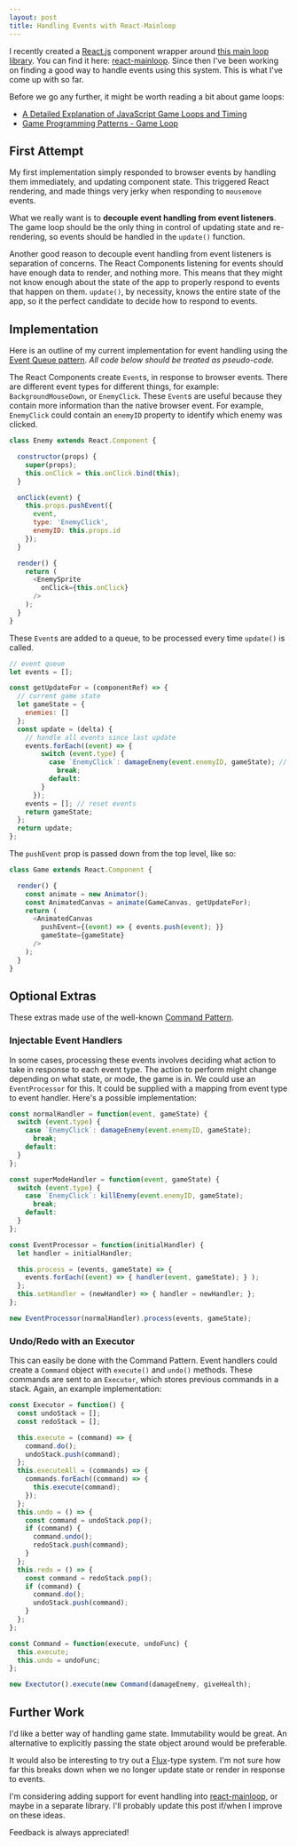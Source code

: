 ```yaml
---
layout: post
title: Handling Events with React-Mainloop
---
```


I recently created a [React.js](https://facebook.github.io/react/) component wrapper around [this main loop library](https://github.com/IceCreamYou/MainLoop.js). You can find it here: [react-mainloop](https://github.com/ThomWright/react-mainloop). Since then I've been working on finding a good way to handle events using this system. This is what I've come up with so far.

Before we go any further, it might be worth reading a bit about game loops:

- [A Detailed Explanation of JavaScript Game Loops and Timing](http://www.isaacsukin.com/news/2015/01/detailed-explanation-javascript-game-loops-and-timing)
- [Game Programming Patterns - Game Loop](http://gameprogrammingpatterns.com/game-loop.html)

## First Attempt

My first implementation simply responded to browser events by handling them immediately, and updating component state. This triggered React rendering, and made things very jerky when responding to `mousemove` events.

What we really want is to **decouple event handling from event listeners**. The game loop should be the only thing in control of updating state and re-rendering, so events should be handled in the `update()` function.

Another good reason to decouple event handling from event listeners is separation of concerns. The React Components listening for events should have enough data to render, and nothing more. This means that they might not know enough about the state of the app to properly respond to events that happen on them. `update()`, by necessity, knows the entire state of the app, so it the perfect candidate to decide how to respond to events.

## Implementation

Here is an outline of my current implementation for event handling using the [Event Queue pattern](http://gameprogrammingpatterns.com/event-queue.html). *All code below should be treated as pseudo-code.*

The React Components create `Event`s, in response to browser events. There are different event types for different things, for example: `BackgroundMouseDown`, or `EnemyClick`. These `Event`s are useful because they contain more information than the native browser event. For example, `EnemyClick` could contain an `enemyID` property to identify which enemy was clicked.

```javascript
class Enemy extends React.Component {

  constructor(props) {
    super(props);
    this.onClick = this.onClick.bind(this);
  }

  onClick(event) {
    this.props.pushEvent({
      event,
      type: 'EnemyClick',
      enemyID: this.props.id
    });
  }

  render() {
    return (
      <EnemySprite
        onClick={this.onClick}
      />
    );
  }
}
```

These `Event`s are added to a queue, to be processed every time `update()` is called.

```javascript
// event queue
let events = [];

const getUpdateFor = (componentRef) => {
  // current game state
  let gameState = {
    enemies: []
  };
  const update = (delta) {
    // handle all events since last update
    events.forEach((event) => {
        switch (event.type) {
          case `EnemyClick`: damageEnemy(event.enemyID, gameState); // updates gameState
            break;
          default:
        }
      });
    events = []; // reset events
    return gameState;
  };
  return update;
};
```

The `pushEvent` prop is passed down from the top level, like so:

```javascript
class Game extends React.Component {

  render() {
    const animate = new Animator();
    const AnimatedCanvas = animate(GameCanvas, getUpdateFor);
    return (
      <AnimatedCanvas
        pushEvent={(event) => { events.push(event); }}
        gameState={gameState}
      />
    );
  }
}
```

## Optional Extras

These extras made use of the well-known [Command Pattern](http://gameprogrammingpatterns.com/command.html).

### Injectable Event Handlers

In some cases, processing these events involves deciding what action to take in response to each event type. The action to perform might change depending on what state, or mode, the game is in. We could use an `EventProcessor` for this. It could be supplied with a mapping from event type to event handler. Here's a possible implementation:

```javascript
const normalHandler = function(event, gameState) {
  switch (event.type) {
    case `EnemyClick`: damageEnemy(event.enemyID, gameState);
      break;
    default:
  }
};

const superModeHandler = function(event, gameState) {
  switch (event.type) {
    case `EnemyClick`: killEnemy(event.enemyID, gameState);
      break;
    default:
  }
};

const EventProcessor = function(initialHandler) {
  let handler = initialHandler;

  this.process = (events, gameState) => {
    events.forEach((event) => { handler(event, gameState); } );
  };
  this.setHandler = (newHandler) => { handler = newHandler; };
};

new EventProcessor(normalHandler).process(events, gameState);
```

### Undo/Redo with an Executor

This can easily be done with the Command Pattern. Event handlers could create a `Command` object with `execute()` and `undo()` methods. These commands are sent to an `Executor`, which stores previous commands in a stack. Again, an example implementation:

```javascript
const Executor = function() {
  const undoStack = [];
  const redoStack = [];

  this.execute = (command) => {
    command.do();
    undoStack.push(command);
  };
  this.executeAll = (commands) => {
    commands.forEach((command) => {
      this.execute(command);
    });
  };
  this.undo = () => {
    const command = undoStack.pop();
    if (command) {
      command.undo();
      redoStack.push(command);
    }
  };
  this.redo = () => {
    const command = redoStack.pop();
    if (command) {
      command.do();
      undoStack.push(command);
    }
  };
};

const Command = function(execute, undoFunc) {
  this.execute;
  this.undo = undoFunc;
};

new Exectutor().execute(new Command(damageEnemy, giveHealth);
```

## Further Work

I'd like a better way of handling game state. Immutability would be great. An alternative to explicitly passing the state object around would be preferable.

It would also be interesting to try out a [Flux](https://facebook.github.io/flux/docs/todo-list.html)-type system. I'm not sure how far this breaks down when we no longer update state or render in response to events.

I'm considering adding support for event handling into [react-mainloop](https://github.com/ThomWright/react-mainloop), or maybe in a separate library. I'll probably update this post if/when I improve on these ideas.

Feedback is always appreciated!
